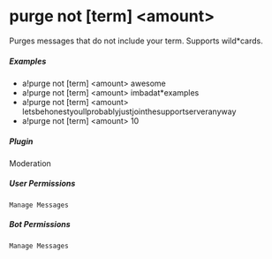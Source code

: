 # purge not [term] &lt;amount&gt;

Purges messages that do not include your term. Supports wild*cards.
			

##### Examples

* a!purge not [term] &lt;amount&gt; awesome
* a!purge not [term] &lt;amount&gt; imbadat*examples
* a!purge not [term] &lt;amount&gt; letsbehonestyoullprobablyjustjointhesupportserveranyway
* a!purge not [term] &lt;amount&gt; 10


##### Plugin
Moderation


##### User Permissions
`Manage Messages`


##### Bot Permissions
`Manage Messages`